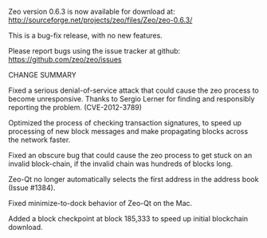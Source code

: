 Zeo version 0.6.3 is now available for download at:
  http://sourceforge.net/projects/zeo/files/Zeo/zeo-0.6.3/

This is a bug-fix release, with no new features.

Please report bugs using the issue tracker at github:
  https://github.com/zeo/zeo/issues

CHANGE SUMMARY

Fixed a serious denial-of-service attack that could cause the
zeo process to become unresponsive. Thanks to Sergio Lerner
for finding and responsibly reporting the problem. (CVE-2012-3789)

Optimized the process of checking transaction signatures, to
speed up processing of new block messages and make propagating
blocks across the network faster.

Fixed an obscure bug that could cause the zeo process to get
stuck on an invalid block-chain, if the invalid chain was
hundreds of blocks long.

Zeo-Qt no longer automatically selects the first address
in the address book (Issue #1384).

Fixed minimize-to-dock behavior of Zeo-Qt on the Mac.

Added a block checkpoint at block 185,333 to speed up initial
blockchain download.
